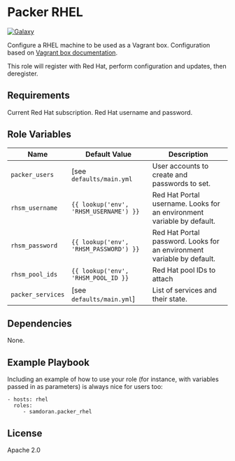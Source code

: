 Packer RHEL
=========
[![Galaxy](https://img.shields.io/badge/galaxy-samdoran.packer--rhel-blue.svg?style=flat)](https://galaxy.ansible.com/samdoran/packer_rhel)

Configure a RHEL machine to be used as a Vagrant box. Configuration based on [Vagrant box documentation](https://www.vagrantup.com/docs/boxes/base.html).

This role will register with Red Hat, perform configuration and updates, then deregister.

Requirements
------------

Current Red Hat subscription.
Red Hat username and password.

Role Variables
--------------

| Name              | Default Value       | Description          |
|-------------------|---------------------|----------------------|
| `packer_users` | [see `defaults/main.yml` | User accounts to create and passwords to set. |
| `rhsm_username` | `{{ lookup('env', 'RHSM_USERNAME') }}` | Red Hat Portal username. Looks for an environment variable by default. |
| `rhsm_password` | `{{ lookup('env', 'RHSM_PASSWORD') }}` | Red Hat Portal password. Looks for an environment variable by default. |
| `rhsm_pool_ids` | `{{ lookup('env', 'RHSM_POOL_ID }}` | Red Hat pool IDs to attach |
| `packer_services` | [see `defaults/main.yml`] | List of services and their state. |

Dependencies
------------

None.

Example Playbook
----------------

Including an example of how to use your role (for instance, with variables passed in as parameters) is always nice for users too:

    - hosts: rhel
      roles:
         - samdoran.packer_rhel

License
-------

Apache 2.0
